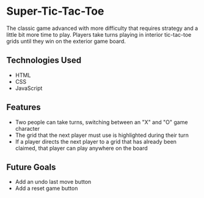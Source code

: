 # Super-Tic-Tac-Toe
The classic game advanced with more difficulty that requires strategy and a little bit more time to play. Players take turns playing in interior tic-tac-toe grids until they win on the exterior game board. 

## Technologies Used
* HTML
* CSS
* JavaScript

## Features
* Two people can take turns, switching between an "X" and "O" game character
* The grid that the next player must use is highlighted during their turn
* If a player directs the next player to a grid that has already been claimed, that player can play anywhere on the board

## Future Goals 
* Add an undo last move button
* Add a reset game button